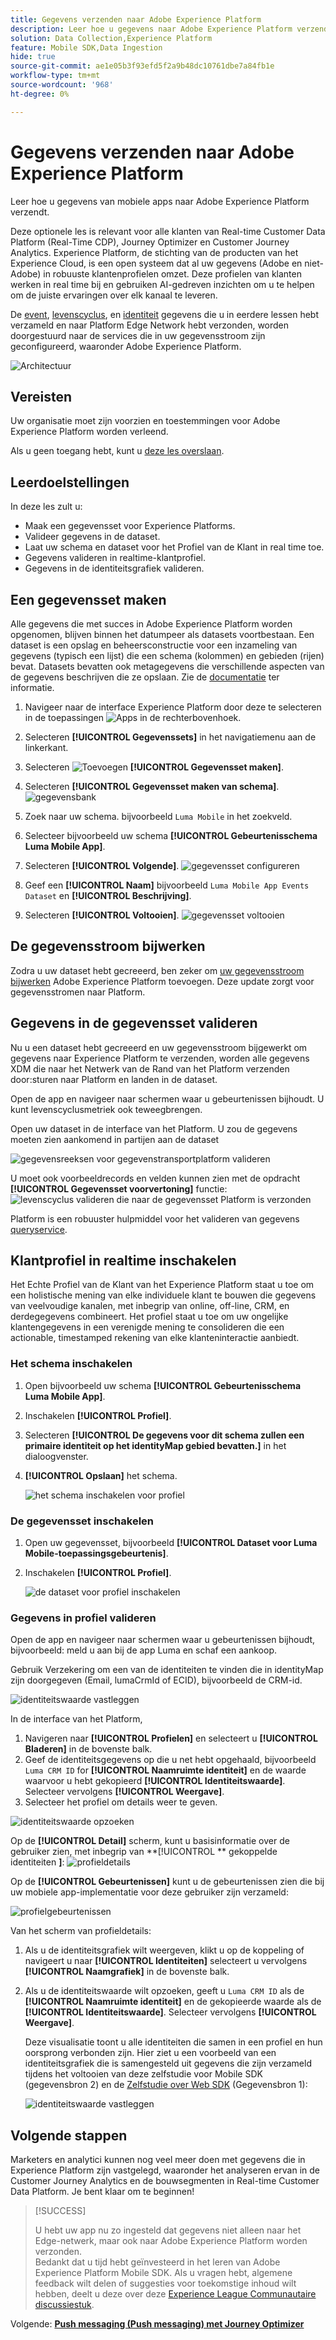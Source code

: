 ```yaml
---
title: Gegevens verzenden naar Adobe Experience Platform
description: Leer hoe u gegevens naar Adobe Experience Platform verzendt.
solution: Data Collection,Experience Platform
feature: Mobile SDK,Data Ingestion
hide: true
source-git-commit: ae1e05b3f93efd5f2a9b48dc10761dbe7a84fb1e
workflow-type: tm+mt
source-wordcount: '968'
ht-degree: 0%

---
```


# Gegevens verzenden naar Adobe Experience Platform

Leer hoe u gegevens van mobiele apps naar Adobe Experience Platform verzendt.

Deze optionele les is relevant voor alle klanten van Real-time Customer Data Platform (Real-Time CDP), Journey Optimizer en Customer Journey Analytics. Experience Platform, de stichting van de producten van het Experience Cloud, is een open systeem dat al uw gegevens (Adobe en niet-Adobe) in robuuste klantenprofielen omzet. Deze profielen van klanten werken in real time bij en gebruiken AI-gedreven inzichten om u te helpen om de juiste ervaringen over elk kanaal te leveren.

De [event](events.md), [levenscyclus](lifecycle-data.md), en [identiteit](identity.md) gegevens die u in eerdere lessen hebt verzameld en naar Platform Edge Network hebt verzonden, worden doorgestuurd naar de services die in uw gegevensstroom zijn geconfigureerd, waaronder Adobe Experience Platform.

![Architectuur](assets/architecture-aep.png)


## Vereisten

Uw organisatie moet zijn voorzien en toestemmingen voor Adobe Experience Platform worden verleend.

Als u geen toegang hebt, kunt u [deze les overslaan](install-sdks.md).

## Leerdoelstellingen

In deze les zult u:

* Maak een gegevensset voor Experience Platforms.
* Valideer gegevens in de dataset.
* Laat uw schema en dataset voor het Profiel van de Klant in real time toe.
* Gegevens valideren in realtime-klantprofiel.
* Gegevens in de identiteitsgrafiek valideren.


## Een gegevensset maken

Alle gegevens die met succes in Adobe Experience Platform worden opgenomen, blijven binnen het datumpeer als datasets voortbestaan. Een dataset is een opslag en beheersconstructie voor een inzameling van gegevens (typisch een lijst) die een schema (kolommen) en gebieden (rijen) bevat. Datasets bevatten ook metagegevens die verschillende aspecten van de gegevens beschrijven die ze opslaan. Zie de [documentatie](https://experienceleague.adobe.com/docs/experience-platform/catalog/datasets/overview.html) ter informatie.

1. Navigeer naar de interface Experience Platform door deze te selecteren in de toepassingen ![Apps](https://spectrum.adobe.com/static/icons/workflow_18/Smock_Apps_18_N.svg) in de rechterbovenhoek.


1. Selecteren **[!UICONTROL Gegevenssets]** in het navigatiemenu aan de linkerkant.

1. Selecteren ![Toevoegen](https://spectrum.adobe.com/static/icons/workflow_18/Smock_AddCircle_18_N.svg) **[!UICONTROL Gegevensset maken]**.

1. Selecteren **[!UICONTROL Gegevensset maken van schema]**.
   ![gegevensbank](assets/dataset-create.png)

1. Zoek naar uw schema. bijvoorbeeld `Luma Mobile` in het zoekveld.
1. Selecteer bijvoorbeeld uw schema **[!UICONTROL Gebeurtenisschema Luma Mobile App]**.

1. Selecteren **[!UICONTROL Volgende]**.
   ![gegevensset configureren](assets/dataset-configure.png)

1. Geef een **[!UICONTROL Naam]** bijvoorbeeld `Luma Mobile App Events Dataset` en **[!UICONTROL Beschrijving]**.

1. Selecteren **[!UICONTROL Voltooien]**.
   ![gegevensset voltooien](assets/dataset-finish.png)

## De gegevensstroom bijwerken

Zodra u uw dataset hebt gecreeerd, ben zeker om [uw gegevensstroom bijwerken](create-datastream.md#adobe-experience-platform) Adobe Experience Platform toevoegen. Deze update zorgt voor gegevensstromen naar Platform.

## Gegevens in de gegevensset valideren

Nu u een dataset hebt gecreeerd en uw gegevensstroom bijgewerkt om gegevens naar Experience Platform te verzenden, worden alle gegevens XDM die naar het Netwerk van de Rand van het Platform verzenden door:sturen naar Platform en landen in de dataset.

Open de app en navigeer naar schermen waar u gebeurtenissen bijhoudt. U kunt levenscyclusmetriek ook teweegbrengen.

Open uw dataset in de interface van het Platform. U zou de gegevens moeten zien aankomend in partijen aan de dataset

![gegevensreeksen voor gegevenstransportplatform valideren](assets/platform-dataset-batches.png)

U moet ook voorbeeldrecords en velden kunnen zien met de opdracht **[!UICONTROL Gegevensset voorvertoning]** functie:
![levenscyclus valideren die naar de gegevensset Platform is verzonden](assets/lifecycle-platform-dataset.png)

Platform is een robuuster hulpmiddel voor het valideren van gegevens [queryservice](https://experienceleague.adobe.com/docs/platform-learn/tutorials/queries/explore-data.html).

## Klantprofiel in realtime inschakelen

Het Echte Profiel van de Klant van het Experience Platform staat u toe om een holistische mening van elke individuele klant te bouwen die gegevens van veelvoudige kanalen, met inbegrip van online, off-line, CRM, en derdegegevens combineert. Het profiel staat u toe om uw ongelijke klantengegevens in een verenigde mening te consolideren die een actionable, timestamped rekening van elke klanteninteractie aanbiedt.

### Het schema inschakelen

1. Open bijvoorbeeld uw schema **[!UICONTROL Gebeurtenisschema Luma Mobile App]**.
1. Inschakelen **[!UICONTROL Profiel]**.
1. Selecteren **[!UICONTROL De gegevens voor dit schema zullen een primaire identiteit op het identityMap gebied bevatten.]** in het dialoogvenster.
1. **[!UICONTROL Opslaan]** het schema.

   ![het schema inschakelen voor profiel](assets/platform-profile-schema.png)

### De gegevensset inschakelen

1. Open uw gegevensset, bijvoorbeeld **[!UICONTROL Dataset voor Luma Mobile-toepassingsgebeurtenis]**.
1. Inschakelen **[!UICONTROL Profiel]**.

   ![de dataset voor profiel inschakelen](assets/platform-profile-dataset.png)

### Gegevens in profiel valideren

Open de app en navigeer naar schermen waar u gebeurtenissen bijhoudt, bijvoorbeeld: meld u aan bij de app Luma en schaf een aankoop.

Gebruik Verzekering om een van de identiteiten te vinden die in identityMap zijn doorgegeven (Email, lumaCrmId of ECID), bijvoorbeeld de CRM-id.

![identiteitswaarde vastleggen](assets/platform-identity.png)

In de interface van het Platform,

1. Navigeren naar **[!UICONTROL Profielen]** en selecteert u **[!UICONTROL Bladeren]** in de bovenste balk.
1. Geef de identiteitsgegevens op die u net hebt opgehaald, bijvoorbeeld `Luma CRM ID` for **[!UICONTROL Naamruimte identiteit]** en de waarde waarvoor u hebt gekopieerd **[!UICONTROL Identiteitswaarde]**. Selecteer vervolgens **[!UICONTROL Weergave]**.
1. Selecteer het profiel om details weer te geven.

![identiteitswaarde opzoeken](assets/platform-profile-lookup.png)

Op de **[!UICONTROL Detail]** scherm, kunt u basisinformatie over de gebruiker zien, met inbegrip van **[!UICONTROL ** gekoppelde identiteiten **]**:
![profieldetails](assets/platform-profile-details.png)

Op de **[!UICONTROL Gebeurtenissen]** kunt u de gebeurtenissen zien die bij uw mobiele app-implementatie voor deze gebruiker zijn verzameld:

![profielgebeurtenissen](assets/platform-profile-events.png)


Van het scherm van profieldetails:

1. Als u de identiteitsgrafiek wilt weergeven, klikt u op de koppeling of navigeert u naar **[!UICONTROL Identiteiten]** selecteert u vervolgens **[!UICONTROL Naamgrafiek]** in de bovenste balk.
1. Als u de identiteitswaarde wilt opzoeken, geeft u `Luma CRM ID` als de **[!UICONTROL Naamruimte identiteit]** en de gekopieerde waarde als de **[!UICONTROL Identiteitswaarde]**. Selecteer vervolgens **[!UICONTROL Weergave]**.

   Deze visualisatie toont u alle identiteiten die samen in een profiel en hun oorsprong verbonden zijn. Hier ziet u een voorbeeld van een identiteitsgrafiek die is samengesteld uit gegevens die zijn verzameld tijdens het voltooien van deze zelfstudie voor Mobile SDK (gegevensbron 2) en de [Zelfstudie over Web SDK](https://experienceleague.adobe.com/docs/platform-learn/implement-web-sdk/overview.html) (Gegevensbron 1):

   ![identiteitswaarde vastleggen](assets/platform-profile-identitygraph.png)


## Volgende stappen

Marketers en analytici kunnen nog veel meer doen met gegevens die in Experience Platform zijn vastgelegd, waaronder het analyseren ervan in de Customer Journey Analytics en de bouwsegmenten in Real-time Customer Data Platform. Je bent klaar om te beginnen!


>[!SUCCESS]
>
>U hebt uw app nu zo ingesteld dat gegevens niet alleen naar het Edge-netwerk, maar ook naar Adobe Experience Platform worden verzonden.<br>Bedankt dat u tijd hebt geïnvesteerd in het leren van Adobe Experience Platform Mobile SDK. Als u vragen hebt, algemene feedback wilt delen of suggesties voor toekomstige inhoud wilt hebben, deelt u deze over deze [Experience League Communautaire discussiestuk](https://experienceleaguecommunities.adobe.com/t5/adobe-experience-platform-launch/tutorial-discussion-implement-adobe-experience-cloud-in-mobile/td-p/443796).

Volgende: **[Push messaging (Push messaging) met Journey Optimizer](journey-optimizer-push.md)**
